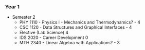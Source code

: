 ### Year 1
- Semester 2
	-  PHY 1110 - Physics I - Mechanics and Thermodynamics? - 4
	- CSC 1120 - Data Structures and Graphical Interfaces - 4
	- Elective (Lab Science) 4
	- IDS 2020 - Career Development 0
	- MTH 2340 - Linear Algebra with Applications? - 3